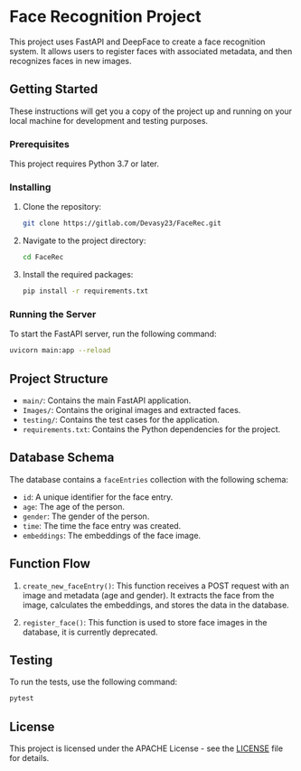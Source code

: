 # Face Recognition Project

This project uses FastAPI and DeepFace to create a face recognition system. It allows users to register faces with associated metadata, and then recognizes faces in new images.

## Getting Started

These instructions will get you a copy of the project up and running on your local machine for development and testing purposes.

### Prerequisites

This project requires Python 3.7 or later.

### Installing

1. Clone the repository:

    ```bash
    git clone https://gitlab.com/Devasy23/FaceRec.git
    ```

2. Navigate to the project directory:

    ```bash
    cd FaceRec
    ```

3. Install the required packages:

    ```bash
    pip install -r requirements.txt
    ```

### Running the Server

To start the FastAPI server, run the following command:

```bash
uvicorn main:app --reload
```

## Project Structure

- `main/`: Contains the main FastAPI application.
- `Images/`: Contains the original images and extracted faces.
- `testing/`: Contains the test cases for the application.
- `requirements.txt`: Contains the Python dependencies for the project.

## Database Schema

The database contains a `faceEntries` collection with the following schema:

- `id`: A unique identifier for the face entry.
- `age`: The age of the person.
- `gender`: The gender of the person.
- `time`: The time the face entry was created.
- `embeddings`: The embeddings of the face image.

## Function Flow

1. `create_new_faceEntry()`: This function receives a POST request with an image and metadata (age and gender). It extracts the face from the image, calculates the embeddings, and stores the data in the database.

2. `register_face()`: This function is used to store face images in the database, it is currently deprecated.
## Testing

To run the tests, use the following command:

```bash
pytest
```

## License

This project is licensed under the APACHE License - see the [LICENSE](LICENSE) file for details.
